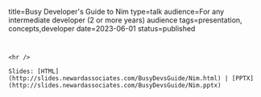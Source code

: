 title=Busy Developer's Guide to Nim
type=talk
audience=For any intermediate developer (2 or more years) audience
tags=presentation, concepts,developer
date=2023-06-01
status=published
~~~~~~

    
<hr />

Slides: [HTML](http://slides.newardassociates.com/BusyDevsGuide/Nim.html) | [PPTX](http://slides.newardassociates.com/BusyDevsGuide/Nim.pptx)
